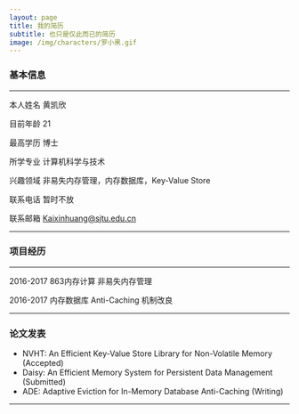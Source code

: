 ```yaml
---
layout: page
title: 我的简历
subtitle: 也只是仅此而已的简历
image: /img/characters/罗小黑.gif
---
```


### 基本信息
------------------------------------------------------------------------------
本人姓名 黄凯欣

目前年龄 21

最高学历 博士

所学专业 计算机科学与技术

兴趣领域 非易失内存管理，内存数据库，Key-Value Store

联系电话 暂时不放

联系邮箱 Kaixinhuang@sjtu.edu.cn

------------------------------------------------------------------------------

### 项目经历

------------------------------------------------------------------------------
2016-2017 863内存计算 非易失内存管理

2016-2017 内存数据库 Anti-Caching 机制改良

------------------------------------------------------------------------------
### 论文发表

- NVHT: An Efficient Key-Value Store Library for Non-Volatile Memory (Accepted)
- Daisy: An Efficient Memory System for Persistent Data Management (Submitted)
- ADE: Adaptive Eviction for In-Memory Database Anti-Caching (Writing)

------------------------------------------------------------------------------

